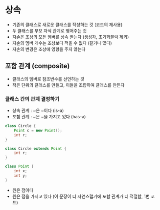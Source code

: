 # 상속
- 기존의 클래스로 새로운 클래스를 작성하는 것 (코드의 재사용)
- 두 클래스를 부모 자식 관계로 맺어주는 것
- 자손은 조상의 모든 멤버를 상속 받는다 (생성자, 초기화블럭 제외)
- 자손의 멤버 개수는 조상보다 적을 수 없다 (같거나 많다)
- 자손의 변경은 조상에 영향을 주지 않는다

## 포함 관계 (composite)
- 클래스의 멤버로 참조변수를 선언하는 것
- 작은 단위의 클래스를 만들고, 이들을 조합하여 클래스를 만든다

### 클래스 간의 관계 결정하기
- 상속 관계 : ~은 ~이다 (is-a)
- 포함 관계 : ~은 ~을 가지고 있다 (has-a)

```java
class Circle {
    Point c = new Point();
    int r;
}
```

```java
class Circle extends Point {
    int r;
}
```
```java
class Point {
    int x;
    int y;
}
```
- 원은 점이다
- 원은 점을 가지고 있다 (이 문장이 더 자연스럽기에 포함 관계가 더 적절함, 1번 코드)

